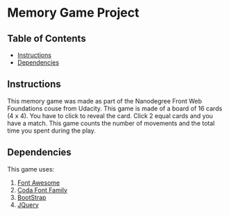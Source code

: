 # Memory Game Project

## Table of Contents

* [Instructions](#instructions)
* [Dependencies](#dependencies)

## Instructions

This memory game was made as part of the Nanodegree Front Web Foundations couse from Udacity.
This game is made of a board of 16 cards (4 x 4). You have to click to reveal the card.
Click 2 equal cards and you have a match.
This game counts the number of movements and the total time you spent during the play. 

## Dependencies

This game uses:
1. [Font Awesome](https://fontawesome.com/how-to-use/on-the-web/setup/getting-started?using=web-fonts-with-css)
2. [Coda Font Family](https://fonts.googleapis.com/css?family=Coda)
3. [BootStrap](https://getbootstrap.com/)
4. [JQuery](https://jquery.com/)
